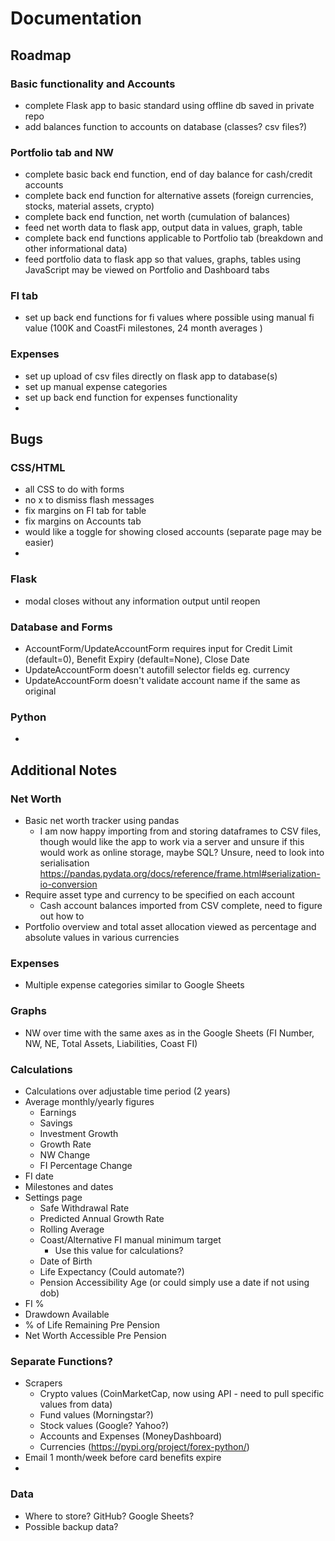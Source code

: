# Documentation

## Roadmap
### Basic functionality and Accounts
- complete Flask app to basic standard using offline db saved in private repo
- add balances function to accounts on database (classes? csv files?)

### Portfolio tab and NW
- complete basic back end function, end of day balance for cash/credit accounts
- complete back end function for alternative assets (foreign currencies, stocks, material assets, crypto)
- complete back end function, net worth (cumulation of balances)
- feed net worth data to flask app, output data in values, graph, table
- complete back end functions applicable to Portfolio tab (breakdown and other informational data)
- feed portfolio data to flask app so that values, graphs, tables using JavaScript may be viewed on Portfolio and Dashboard tabs

### FI tab 
- set up back end functions for fi values where possible using manual fi value (100K and CoastFi milestones, 24 month averages )

### Expenses
- set up upload of csv files directly on flask app to database(s)
- set up manual expense categories
- set up back end function for expenses functionality
- 



## Bugs
### CSS/HTML
- all CSS to do with forms
- no x to dismiss flash messages
- fix margins on FI tab for table
- fix margins on Accounts tab
- would like a toggle for showing closed accounts (separate page may be easier)
-

### Flask
- modal closes without any information output until reopen

### Database and Forms
- AccountForm/UpdateAccountForm requires input for Credit Limit (default=0), Benefit Expiry (default=None), Close Date
- UpdateAccountForm doesn't autofill selector fields eg. currency
- UpdateAccountForm doesn't validate account name if the same as original

### Python
- 



## Additional Notes

### Net Worth
- Basic net worth tracker using pandas
  - I am now happy importing from and storing dataframes to CSV files, though would like the app to work via a server and unsure if this would work as online storage, maybe SQL? Unsure, need to look into serialisation
  https://pandas.pydata.org/docs/reference/frame.html#serialization-io-conversion
- Require asset type and currency to be specified on each account
  - Cash account balances imported from CSV complete, need to figure out how to 
- Portfolio overview and total asset allocation viewed as percentage and absolute values in various currencies

### Expenses
- Multiple expense categories similar to Google Sheets

### Graphs
- NW over time with the same axes as in the Google Sheets (FI Number, NW, NE, Total Assets, Liabilities, Coast FI)

### Calculations
- Calculations over adjustable time period (2 years)
- Average monthly/yearly figures
  - Earnings
  - Savings
  - Investment Growth
  - Growth Rate
  - NW Change
  - FI Percentage Change
- FI date
- Milestones and dates
- Settings page
  - Safe Withdrawal Rate	
  - Predicted Annual Growth Rate
  - Rolling Average
  - Coast/Alternative FI manual minimum target
    - Use this value for calculations?
  - Date of Birth
  - Life Expectancy (Could automate?)
  - Pension Accessibility Age (or could simply use a date if not using dob)
- FI %
- Drawdown Available
- % of Life Remaining Pre Pension	
- Net Worth Accessible Pre Pension	

### Separate Functions?
- Scrapers
  - Crypto values (CoinMarketCap, now using API - need to pull specific values from data)
  - Fund values (Morningstar?)
  - Stock values (Google? Yahoo?)
  - Accounts and Expenses (MoneyDashboard)
  - Currencies (https://pypi.org/project/forex-python/)
- Email 1 month/week before card benefits expire
- 

### Data
- Where to store? GitHub? Google Sheets?
- Possible backup data?
